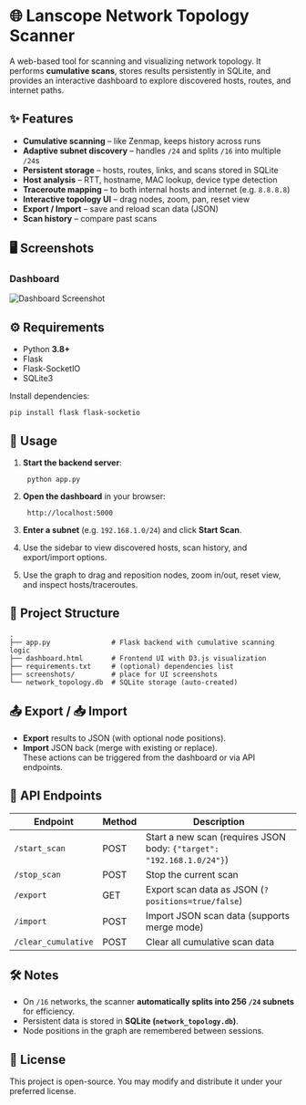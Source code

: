 # 🌐 Lanscope Network Topology Scanner
A web-based tool for scanning and visualizing network topology. It performs **cumulative scans**, stores results persistently in SQLite, and provides an interactive dashboard to explore discovered hosts, routes, and internet paths.

## ✨ Features
- **Cumulative scanning** – like Zenmap, keeps history across runs  
- **Adaptive subnet discovery** – handles `/24` and splits `/16` into multiple `/24`s  
- **Persistent storage** – hosts, routes, links, and scans stored in SQLite  
- **Host analysis** – RTT, hostname, MAC lookup, device type detection  
- **Traceroute mapping** – to both internal hosts and internet (e.g. `8.8.8.8`)  
- **Interactive topology UI** – drag nodes, zoom, pan, reset view  
- **Export / Import** – save and reload scan data (JSON)  
- **Scan history** – compare past scans  

## 🖥️ Screenshots
### Dashboard
![Dashboard Screenshot](https://github.com/thineshsthinesh/external/blob/main/Screenshot%202025-09-28%20184803.png)

## ⚙️ Requirements
- Python **3.8+**  
- Flask  
- Flask-SocketIO  
- SQLite3  

Install dependencies:
    
    pip install flask flask-socketio

## 🚀 Usage
1. **Start the backend server**:
    
        python app.py

2. **Open the dashboard** in your browser:
    
        http://localhost:5000

3. **Enter a subnet** (e.g. `192.168.1.0/24`) and click **Start Scan**.  
4. Use the sidebar to view discovered hosts, scan history, and export/import options.  
5. Use the graph to drag and reposition nodes, zoom in/out, reset view, and inspect hosts/traceroutes.  

## 📂 Project Structure
    .
    ├── app.py               # Flask backend with cumulative scanning logic
    ├── dashboard.html       # Frontend UI with D3.js visualization
    ├── requirements.txt     # (optional) dependencies list
    ├── screenshots/         # place for UI screenshots
    └── network_topology.db  # SQLite storage (auto-created)

## 📤 Export / 📥 Import
- **Export** results to JSON (with optional node positions).  
- **Import** JSON back (merge with existing or replace).  
These actions can be triggered from the dashboard or via API endpoints.

## 🔌 API Endpoints
| Endpoint            | Method | Description |
|---------------------|--------|-------------|
| `/start_scan`       | POST   | Start a new scan (requires JSON body: `{"target": "192.168.1.0/24"}`) |
| `/stop_scan`        | POST   | Stop the current scan |
| `/export`           | GET    | Export scan data as JSON (`?positions=true/false`) |
| `/import`           | POST   | Import JSON scan data (supports merge mode) |
| `/clear_cumulative` | POST   | Clear all cumulative scan data |

## 🛠️ Notes
- On `/16` networks, the scanner **automatically splits into 256 `/24` subnets** for efficiency.  
- Persistent data is stored in **SQLite (`network_topology.db`)**.  
- Node positions in the graph are remembered between sessions.

## 📜 License
This project is open-source. You may modify and distribute it under your preferred license.
